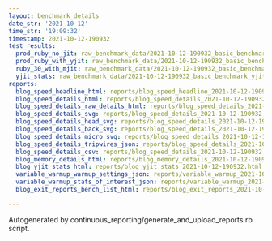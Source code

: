 ```yaml
---
layout: benchmark_details
date_str: '2021-10-12'
time_str: '19:09:32'
timestamp: 2021-10-12-190932
test_results:
  prod_ruby_no_jit: raw_benchmark_data/2021-10-12-190932_basic_benchmark_prod_ruby_no_jit.json
  prod_ruby_with_yjit: raw_benchmark_data/2021-10-12-190932_basic_benchmark_prod_ruby_with_yjit.json
  ruby_30_with_mjit: raw_benchmark_data/2021-10-12-190932_basic_benchmark_ruby_30_with_mjit.json
  yjit_stats: raw_benchmark_data/2021-10-12-190932_basic_benchmark_yjit_stats.json
reports:
  blog_speed_headline_html: reports/blog_speed_headline_2021-10-12-190932.html
  blog_speed_details_html: reports/blog_speed_details_2021-10-12-190932.html
  blog_speed_details_raw_details_html: reports/blog_speed_details_2021-10-12-190932.raw_details.html
  blog_speed_details_svg: reports/blog_speed_details_2021-10-12-190932.svg
  blog_speed_details_head_svg: reports/blog_speed_details_2021-10-12-190932.head.svg
  blog_speed_details_back_svg: reports/blog_speed_details_2021-10-12-190932.back.svg
  blog_speed_details_micro_svg: reports/blog_speed_details_2021-10-12-190932.micro.svg
  blog_speed_details_tripwires_json: reports/blog_speed_details_2021-10-12-190932.tripwires.json
  blog_speed_details_csv: reports/blog_speed_details_2021-10-12-190932.csv
  blog_memory_details_html: reports/blog_memory_details_2021-10-12-190932.html
  blog_yjit_stats_html: reports/blog_yjit_stats_2021-10-12-190932.html
  variable_warmup_warmup_settings_json: reports/variable_warmup_2021-10-12-190932.warmup_settings.json
  variable_warmup_stats_of_interest_json: reports/variable_warmup_2021-10-12-190932.stats_of_interest.json
  blog_exit_reports_bench_list_html: reports/blog_exit_reports_2021-10-12-190932.bench_list.html

---
```

Autogenerated by continuous_reporting/generate_and_upload_reports.rb script.
